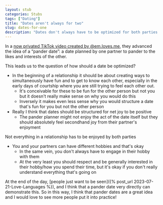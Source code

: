 ```yaml
---
layout: stub
categories: Stubs
tags: ["Dating"]
title: "Dates aren't always for two"
slug: dates-for-one
description: "Dates don't always have to be optimized for both parties to enjoy it."
---
```


In a [now privated TikTok video created by @em.loves.me](https://www.tiktok.com/t/ZT8DHHcJ5/), they advanced the idea of a “pander date”: a date planned by one partner to pander to the likes and interests of the other.

This leads us to the question of how should a date be optimized?
* In the beginning of a relationship it should be about creating ways to simultaneously have fun and to get to know each other, especially in the early days of courtship where you are still trying to feel each other out.
    * It's conceivable for these to be fun for the other person but not you but it doesn't really make sense on why you would do this
    * Inversely it makes even less sense why you would structure a date that's fun for you but not the other person
* Really I think that dates should be structured for net joy to be positive
    * The pander planner might not enjoy the act of the date itself but they should absolutely feel secondhand joy from their partner's enjoyment

Not everything in a relationship has to be enjoyed by both parties
* You and your partners can have different hobbies and that's okay
    * In the same vein, you don't always have to engage in their hobby with them
    * At the very least you should respect and be generally interested in their hobby/how you spend their time, but it's okay if you don't really understand everything that's going on

At the end of the day, [people just want to be seen]({% post_url 2023-07-21-Love-Languages %}), and I think that a pander date very directly can demonstrate this. So in this way, I think that pander dates are a great idea and I would love to see more people put it into practice!